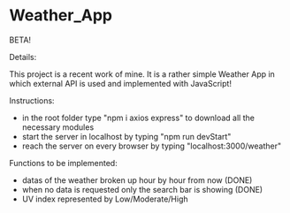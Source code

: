 # Weather_App
BETA!

Details:

This project is a recent work of mine. It is a rather simple Weather App in which external API is used and implemented with JavaScript!

Instructions:
- in the root folder type "npm i axios express" to download all the necessary modules
- start the server in localhost by typing "npm run devStart"
- reach the server on every browser by typing "localhost:3000/weather"
    
Functions to be implemented:
- datas of the weather broken up hour by hour from now (DONE)
- when no data is requested only the search bar is showing (DONE)
- UV index represented by Low/Moderate/High

